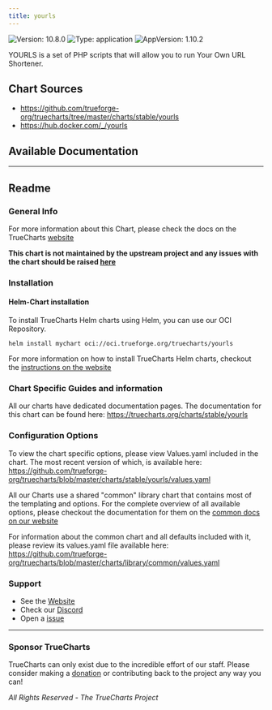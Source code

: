 ```yaml
---
title: yourls
---
```


![Version: 10.8.0](https://img.shields.io/badge/Version-10.8.0-informational?style=flat-square) ![Type: application](https://img.shields.io/badge/Type-application-informational?style=flat-square) ![AppVersion: 1.10.2](https://img.shields.io/badge/AppVersion-1.10.2-informational?style=flat-square)

YOURLS is a set of PHP scripts that will allow you to run Your Own URL Shortener.

## Chart Sources

- https://github.com/trueforge-org/truecharts/tree/master/charts/stable/yourls
- https://hub.docker.com/_/yourls

## Available Documentation



---

## Readme


### General Info

For more information about this Chart, please check the docs on the TrueCharts [website](https://truecharts.org/charts/stable/yourls)

**This chart is not maintained by the upstream project and any issues with the chart should be raised [here](https://github.com/trueforge-org/truecharts/issues/new/choose)**

### Installation

#### Helm-Chart installation

To install TrueCharts Helm charts using Helm, you can use our OCI Repository.

`helm install mychart oci://oci.trueforge.org/truecharts/yourls`

For more information on how to install TrueCharts Helm charts, checkout the [instructions on the website](https://truecharts.org/guides/)

### Chart Specific Guides and information

All our charts have dedicated documentation pages.
The documentation for this chart can be found here:
https://truecharts.org/charts/stable/yourls

### Configuration Options

To view the chart specific options, please view Values.yaml included in the chart.
The most recent version of which, is available here: https://github.com/trueforge-org/truecharts/blob/master/charts/stable/yourls/values.yaml

All our Charts use a shared "common" library chart that contains most of the templating and options.
For the complete overview of all available options, please checkout the documentation for them on the [common docs on our website](https://truecharts.org/common/)

For information about the common chart and all defaults included with it, please review its values.yaml file available here: https://github.com/trueforge-org/truecharts/blob/master/charts/library/common/values.yaml

### Support

- See the [Website](https://truecharts.org)
- Check our [Discord](https://discord.gg/tVsPTHWTtr)
- Open a [issue](https://github.com/trueforge-org/truecharts/issues/new/choose)

---

### Sponsor TrueCharts

TrueCharts can only exist due to the incredible effort of our staff.
Please consider making a [donation](https://truecharts.org/general/sponsor/) or contributing back to the project any way you can!

_All Rights Reserved - The TrueCharts Project_
